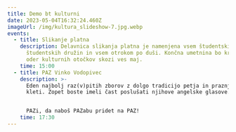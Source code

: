 ```yaml
---
title: Demo bt kulturni
date: 2023-05-04T16:32:24.460Z
imageUrl: /img/kultura_slideshow-7.jpg.webp
events:
  - title: Slikanje platna
    description: Delavnica slikanja platna je namenjena vsem študentskim otrokom
      študentskih družin in vsem otrokom po duši. Končna umetnina bo krasila
      oder kulturnih otočkov skozi ves maj.
    time: 15:00
  - title: PAZ Vinko Vodopivec
    description: >-
      Eden najbolj raz(v)pitih zborov z dolgo tradicijo petja in praznjenja
      kleti. Zopet boste imeli čast poslušati njihove angelske glasove.


      PAZi, da naboš PAZabu pridet na PAZ!
    time: 17:30
---
```

